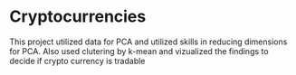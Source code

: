 # Cryptocurrencies

This project utilized data for PCA and utilized skills in reducing dimensions for PCA. Also used clutering by k-mean and vizualized the findings to decide if crypto currency is tradable
